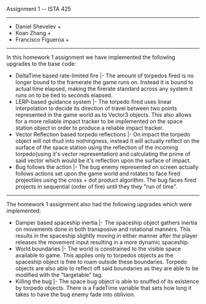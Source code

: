 
Assignment 1 -- ISTA 425                                            
________________________________________________________________________
+	Daniel Shevelev						       +
+	Koan Zhang						       +
+	Francisco Figueroa					       +
________________________________________________________________________

In this homework 1 assignment we have implemented the following upgrades to the base code:

* DeltaTime based rate-limited fire
	|- The amount of torpedos fired is no longer bound to the framerate the game runs on.
	   Instead it is bound to actual time elapsed, making the firerate standard across 
	   any system it runs on to be tied to seconds elapsed. 
* LERP-based guidance system
	|- The torpedo fired uses linear interpolation to decide its direction of travel 
	   between two points represented in the game world as to Vector3 objects. This also
	   allows for a more reliable impact tracker to be implemented on the space station 
	   object in order to produce a reliable impact tracker.
* Vector Reflection based torpedo reflections
	|- On impact the torpedo object will not thud into nothingness, instead it will
	   actually reflect on the surface of the space station using the reflection of the
	   incoming torpedo(using it's vector representation) and calculating the prime of
	   said vector which would be it's reflection upon the surface of impact.
* Bug follows the action
	|- The bug enemy represented on screen actually follows actions set upon the game 
	   world and rotates to face fired projectiles using the cross + dot product 
	   algorithm. The bug faces fired projects in sequential (order of fire) until they
	   they "run of time".
___________________________________________________________________________________________

The homework 1 assignment also had the following upgrades which were implemented:

* Damper based spaceship inertia
	|- The spaceship object gathers inertia on movements done in both transposive and 
	   rotational manners. This results in the spaceship slightly moving in either manner
	   after the player releases the movement input resulting in a more dynamic spaceship.
* World boundaries
	|- The world is constrained to the visible space available to game. This applies only
	   to torpedos objects as the spaceship object is free to roam outside these
	   boundaries. Torpedo objects are also able to reflect off said boundaries as they
	   are able to be modified with the "targetable" tag.
* Killing the bug
	|- The space bug object is able to snuffed of its existence by torpedo objects. There
	   is a FadeTime variable that sets how long it takes to have the bug enemy fade into
	   oblivion. 

